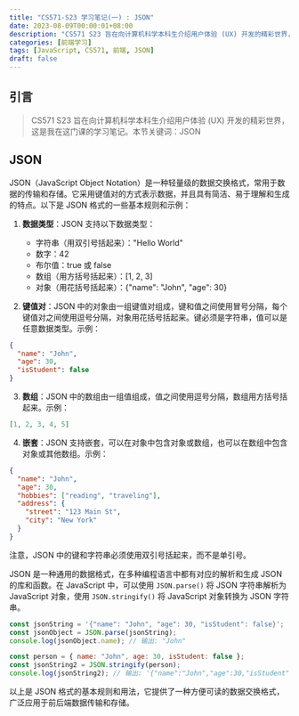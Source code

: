 ```yaml
---
title: "CS571-S23 学习笔记(一) : JSON"
date: 2023-08-09T00:00:01+08:00
description: "CS571 S23 旨在向计算机科学本科生介绍用户体验 (UX) 开发的精彩世界，这是我在这门课的学习笔记。本节关键词：JSON"
categories: [前端学习]
tags: [JavaScript, CS571, 前端, JSON]
draft: false
---
```


## 引言

> CS571 S23 旨在向计算机科学本科生介绍用户体验 (UX) 开发的精彩世界，这是我在这门课的学习笔记。本节关键词：JSON

<!--more-->

## JSON

JSON（JavaScript Object Notation）是一种轻量级的数据交换格式，常用于数据的传输和存储。它采用键值对的方式表示数据，并且具有简洁、易于理解和生成的特点。以下是 JSON 格式的一些基本规则和示例：

1. **数据类型**：JSON 支持以下数据类型：

   - 字符串（用双引号括起来）："Hello World"
   - 数字：42
   - 布尔值：true 或 false
   - 数组（用方括号括起来）：[1, 2, 3]
   - 对象（用花括号括起来）：{"name": "John", "age": 30}

2. **键值对**：JSON 中的对象由一组键值对组成，键和值之间使用冒号分隔，每个键值对之间使用逗号分隔，对象用花括号括起来。键必须是字符串，值可以是任意数据类型。示例：

```json
{
  "name": "John",
  "age": 30,
  "isStudent": false
}
```

3. **数组**：JSON 中的数组由一组值组成，值之间使用逗号分隔，数组用方括号括起来。示例：

```json
[1, 2, 3, 4, 5]
```

4. **嵌套**：JSON 支持嵌套，可以在对象中包含对象或数组，也可以在数组中包含对象或其他数组。示例：

```json
{
  "name": "John",
  "age": 30,
  "hobbies": ["reading", "traveling"],
  "address": {
    "street": "123 Main St",
    "city": "New York"
  }
}
```

注意，JSON 中的键和字符串必须使用双引号括起来，而不是单引号。

JSON 是一种通用的数据格式，在多种编程语言中都有对应的解析和生成 JSON 的库和函数。在 JavaScript 中，可以使用 `JSON.parse()` 将 JSON 字符串解析为 JavaScript 对象，使用 `JSON.stringify()` 将 JavaScript 对象转换为 JSON 字符串。

```javascript
const jsonString = '{"name": "John", "age": 30, "isStudent": false}';
const jsonObject = JSON.parse(jsonString);
console.log(jsonObject.name); // 输出: "John"

const person = { name: "John", age: 30, isStudent: false };
const jsonString2 = JSON.stringify(person);
console.log(jsonString2); // 输出: '{"name":"John","age":30,"isStudent":false}'
```

以上是 JSON 格式的基本规则和用法，它提供了一种方便可读的数据交换格式，广泛应用于前后端数据传输和存储。
